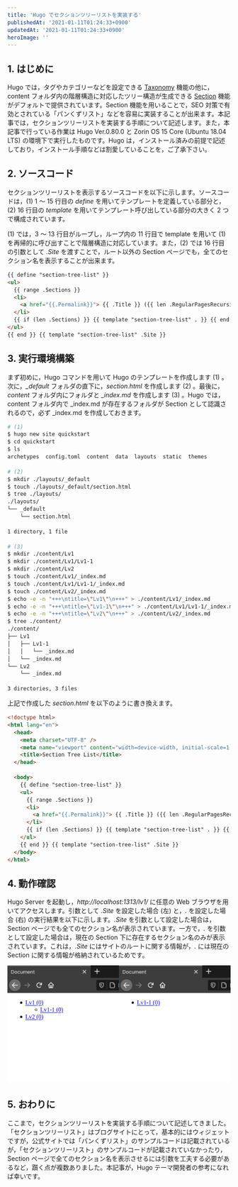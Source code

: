 ```yaml
---
title: 'Hugo でセクションツリーリストを実装する'
publishedAt: '2021-01-11T01:24:33+0900'
updatedAt: '2021-01-11T01:24:33+0900'
heroImage: ''
---
```


## 1. はじめに

Hugo では，タグやカテゴリーなどを設定できる [Taxonomy](https://gohugo.io/content-management/taxonomies/) 機能の他に，content フォルダ内の階層構造に対応したツリー構造が生成できる [Section](https://gohugo.io/content-management/sections/) 機能がデフォルトで提供されています。Section 機能を用いることで，SEO 対策で有効とされている「パンくずリスト」などを容易に実装することが出来ます。本記事では，セクションツリーリストを実装する手順について記述します。また，本記事で行っている作業は Hugo Ver.0.80.0 と Zorin OS 15 Core (Ubuntu 18.04 LTS) の環境下で実行したものです。Hugo は，インストール済みの前提で記述しており，インストール手順などは割愛していることを，ご了承下さい。

## 2. ソースコード

セクションツリーリストを表示するソースコードを以下に示します。ソースコードは，(1) 1 〜 15 行目の _define_ を用いてテンプレートを定義している部分と，(2) 16 行目の _template_ を用いてテンプレート呼び出している部分の大きく 2 つで構成されています。

(1) では，3 〜 13 行目がループし，ループ内の 11 行目で template を用いて (1) を再帰的に呼び出すことで階層構造に対応しています。また，(2) では 16 行目の引数として _.Site_ を渡すことで，ルート以外の Section ページでも，全てのセクション名を表示することが出来ます。

```html {linenos=table}
{{ define "section-tree-list" }}
<ul>
  {{ range .Sections }}
  <li>
    <a href="{{.Permalink}}"> {{ .Title }} ({{ len .RegularPagesRecursive }}) </a>
  </li>
  {{ if (len .Sections) }} {{ template "section-tree-list" . }} {{ end }} {{ end }}
</ul>
{{ end }} {{ template "section-tree-list" .Site }}
```

## 3. 実行環境構築

まず初めに，Hugo コマンドを用いて Hugo のテンプレートを作成します (1) 。次に，_\_default_ フォルダの直下に，_section.html_ を作成します (2) 。最後に，_content_ フォルダ内にフォルダと _\_index.md_ を作成します (3) 。Hugo では，content フォルダ内で \_index.md が存在するフォルダが Section として認識されるので，必ず \_index.md を作成しておきます。

```bash
# (1)
$ hugo new site quickstart
$ cd quickstart
$ ls
archetypes  config.toml  content  data  layouts  static  themes

# (2)
$ mkdir ./layouts/_default
$ touch ./layouts/_default/section.html
$ tree ./layouts/
./layouts/
└── _default
    └── section.html

1 directory, 1 file

# (3)
$ mkdir ./content/Lv1
$ mkdir ./content/Lv1/Lv1-1
$ mkdir ./content/Lv2
$ touch ./content/Lv1/_index.md
$ touch ./content/Lv1/Lv1-1/_index.md
$ touch ./content/Lv2/_index.md
$ echo -e -n "+++\ntitle=\"Lv1\"\n+++" > ./content/Lv1/_index.md
$ echo -e -n "+++\ntitle=\"Lv1-1\"\n+++" > ./content/Lv1/Lv1-1/_index.md
$ echo -e -n "+++\ntitle=\"Lv2\"\n+++" > ./content/Lv2/_index.md
$ tree ./content/
./content/
├── Lv1
│   ├── Lv1-1
│   │   └── _index.md
│   └── _index.md
└── Lv2
    └── _index.md

3 directories, 3 files
```

上記で作成した _section.html_ を以下のように書き換えます。

```html
<!doctype html>
<html lang="en">
  <head>
    <meta charset="UTF-8" />
    <meta name="viewport" content="width=device-width, initial-scale=1.0" />
    <title>Section Tree List</title>
  </head>

  <body>
    {{ define "section-tree-list" }}
    <ul>
      {{ range .Sections }}
      <li>
        <a href="{{.Permalink}}"> {{ .Title }} ({{ len .RegularPagesRecursive }}) </a>
      </li>
      {{ if (len .Sections) }} {{ template "section-tree-list" . }} {{ end }} {{ end }}
    </ul>
    {{ end }} {{ template "section-tree-list" .Site }}
  </body>
</html>
```

## 4. 動作確認

Hugo Server を起動し，_http://localhost:1313/lv1/_ に任意の Web ブラウザを用いてアクセスします。引数として _.Site_ を設定した場合 (左) と，_._ を設定した場合 (右) の実行結果を以下に示します。_.Site_ を引数として設定した場合は，Section ページでも全てのセクション名が表示されています。一方で，_._ を引数として設定した場合は，現在の Section 下に存在するセクション名のみが表示されています。これは，_.Site_ にはサイトのルートに関する情報が，_._ には現在の Section に関する情報が格納されているためです。

![実行結果](e8bffbc45767400df823f24fd8c9ac45.png)

## 5. おわりに

ここまで，セクションツリーリストを実装する手順について記述してきました。「セクションツリーリスト」はブログサイトにとって，基本的にはウィジェットですが，公式サイトでは「パンくずリスト」のサンプルコードは記載されているが，「セクションツリーリスト」のサンプルコードが記載されていなかったり，Section ページで全てのセクション名を表示させるには引数を工夫する必要があるなど，躓く点が複数ありました。本記事が，Hugo テーマ開発者の参考になれば幸いです。
